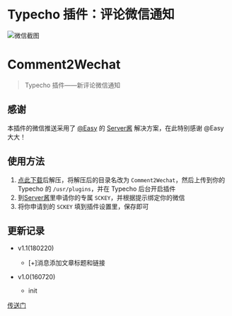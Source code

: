 # Typecho 插件：评论微信通知

![微信截图][1]

# Comment2Wechat

> Typecho 插件——新评论微信通知 

## 感谢
本插件的微信推送采用了 [@Easy](http://www.weibo.com/easy) 的 [Server酱](http://sc.ftqq.com/) 解决方案，在此特别感谢 @Easy 大大！

## 使用方法

 1. [点此下载](https://github.com/YianAndCode/Comment2Wechat/archive/master.zip)后解压，将解压后的目录名改为 `Comment2Wechat`，然后上传到你的 Typecho 的 `/usr/plugins`，并在 Typecho 后台开启插件
 2. 到[Server酱](http://sc.ftqq.com/)里申请你的专属 `SCKEY`，并根据提示绑定你的微信
 3. 将你申请到的 `SCKEY` 填到插件设置里，保存即可

## 更新记录

 - v1.1(180220)
   - [+]消息添加文章标题和链接

 - v1.0(160720)
   - init

[传送门][2]


  [1]: http://wanjunhua.com/img/blog/wechatft.jpg
  [2]: https://github.com/wanjunhua/Comment2Wechat
